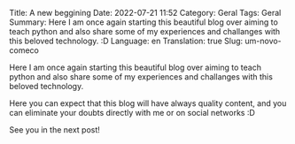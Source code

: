 Title: A new beggining
Date: 2022-07-21 11:52
Category: Geral
Tags: Geral
Summary: Here I am once again starting this beautiful blog over aiming to teach python and also share some of my experiences and challanges with this beloved technology. :D
Language: en
Translation: true
Slug: um-novo-comeco

Here I am once again starting this beautiful blog over aiming to teach python and also share some of my experiences and challanges with this beloved technology.

Here you can expect that this blog will have always quality content, and you can eliminate your doubts directly with me or on social networks :D

See you in the next post!